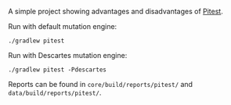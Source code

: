 A simple project showing advantages and disadvantages of [Pitest](https://pitest.org/).

Run with default mutation engine:

```
./gradlew pitest
```

Run with Descartes mutation engine:

```
./gradlew pitest -Pdescartes
```

Reports can be found in `core/build/reports/pitest/` and `data/build/reports/pitest/`.
